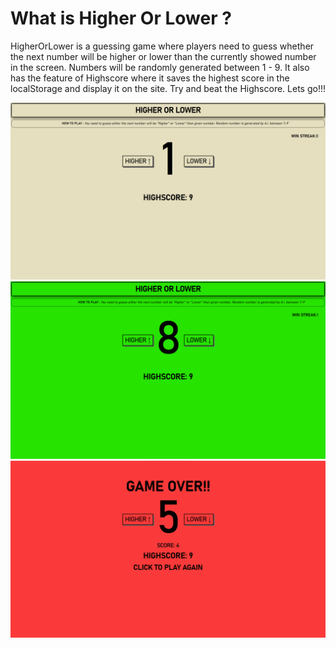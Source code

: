 # What is Higher Or Lower ?
HigherOrLower is a guessing game where players need to guess whether the next number will be higher or lower than the currently showed number in the screen. Numbers will be randomly generated between 1 - 9. It also has the feature of Highscore where it saves the highest score in the localStorage and display it on the site. Try and beat the Highscore. Lets go!!!

![screenshots](./Screenshots/screenshots1.png)
![screenshots](./Screenshots/screenshots2.png)
![screenshots](./Screenshots/screenshots3.png)